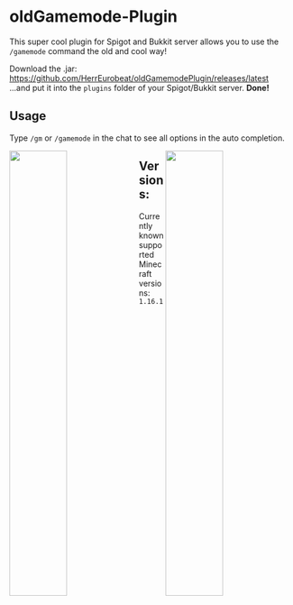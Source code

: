 # oldGamemode-Plugin

This super cool plugin for Spigot and Bukkit server allows you to use the `/gamemode` command the old and cool way!  

Download the .jar: https://github.com/HerrEurobeat/oldGamemodePlugin/releases/latest  
...and put it into the `plugins` folder of your Spigot/Bukkit server. **Done!**  

## Usage

Type `/gm` or `/gamemode` in the chat to see all options in the auto completion.  

<img align="left" width=45% height:auto src="https://raw.githubusercontent.com/HerrEurobeat/oldGamemodePlugin/master/.github/img/demo2.png"> 
<img align="right" width=45% height:auto src="https://raw.githubusercontent.com/HerrEurobeat/oldGamemodePlugin/master/.github/img/demo1.png"> 

## Versions:

Currently known supported Minecraft versions:  
`1.16.1`
